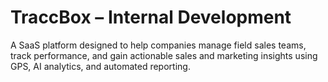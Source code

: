 # TraccBox – Internal Development
A SaaS platform designed to help companies manage field sales teams, track performance, and gain actionable sales and marketing insights using GPS, AI analytics, and automated reporting.